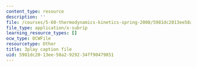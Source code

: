 ```yaml
---
content_type: resource
description: ''
file: /courses/5-60-thermodynamics-kinetics-spring-2008/5981dc2013ee58a2929234ff90479851_Cc2l1QTTZA4.vtt
file_type: application/x-subrip
learning_resource_types: []
ocw_type: OCWFile
resourcetype: Other
title: 3play caption file
uid: 5981dc20-13ee-58a2-9292-34ff90479851
---
```

